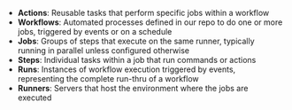 - **Actions**: Reusable tasks that perform specific jobs within a workflow
- **Workflows**: Automated processes defined in our repo to do one or more jobs, triggered by events or on a schedule
- **Jobs**: Groups of steps that execute on the same runner, typically running in parallel unless configured otherwise
- **Steps**: Individual tasks within a job that run commands or actions
- **Runs**: Instances of workflow execution triggered by events, representing the complete run-thru of a workflow
- **Runners**: Servers that host the environment where the jobs are executed